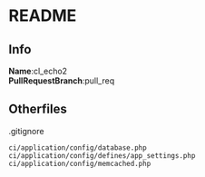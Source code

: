 # README
## Info
**Name**:cl_echo2  
**PullRequestBranch**:pull_req

## Otherfiles

.gitignore
```.gitignore
ci/application/config/database.php
ci/application/config/defines/app_settings.php
ci/application/config/memcached.php
````
